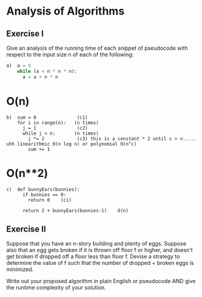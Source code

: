 # Analysis of Algorithms

## Exercise I

Give an analysis of the running time of each snippet of
pseudocode with respect to the input size n of each of the following:

```python
a)  a = 0
    while (a < n * n * n):
      a = a + n * n
```
# O(n) 

```
b)  sum = 0               (c1)
    for i in range(n):   (n times)
      j = 1               (c2)
      while j < n:       (n times)
        j *= 2            (c3) this is a constant * 2 until c > n..... uhh linearithmic O(n log n) or polynomial O(n^c)
        sum += 1
```
# O(n**2)

```
c)  def bunnyEars(bunnies):
      if bunnies == 0:
        return 0    (c1)

      return 2 + bunnyEars(bunnies-1)    O(n)
```

## Exercise II

Suppose that you have an n-story building and plenty of eggs. Suppose also that an egg gets broken if it is thrown off floor f or higher, and doesn't get broken if dropped off a floor less than floor f. Devise a strategy to determine the value of f such that the number of dropped + broken eggs is minimized.

Write out your proposed algorithm in plain English or pseudocode AND give the runtime complexity of your solution.
